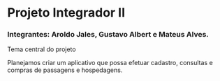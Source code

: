 # Projeto Integrador II

### Integrantes: Aroldo Jales, Gustavo Albert e Mateus Alves.

Tema central do projeto

Planejamos criar um aplicativo que possa efetuar cadastro, consultas e compras de passagens e hospedagens.
